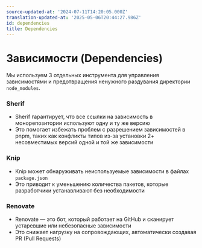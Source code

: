 ```yaml
---
source-updated-at: '2024-07-11T14:20:05.000Z'
translation-updated-at: '2025-05-06T20:44:27.986Z'
id: dependencies
title: Dependencies
---
```

# Зависимости (Dependencies)

Мы используем 3 отдельных инструмента для управления зависимостями и предотвращения ненужного раздувания директории `node_modules`.

### Sherif

- Sherif гарантирует, что все ссылки на зависимость в монорепозитории используют одну и ту же версию
- Это помогает избежать проблем с разрешением зависимостей в pnpm, таких как конфликты типов из-за установки 2+ несовместимых версий одной и той же зависимости

### Knip

- Knip может обнаруживать неиспользуемые зависимости в файлах `package.json`
- Это приводит к уменьшению количества пакетов, которые разработчики устанавливают без необходимости

### Renovate

- Renovate — это бот, который работает на GitHub и сканирует устаревшие или небезопасные зависимости
- Это снижает нагрузку на сопровождающих, автоматически создавая PR (Pull Requests)
